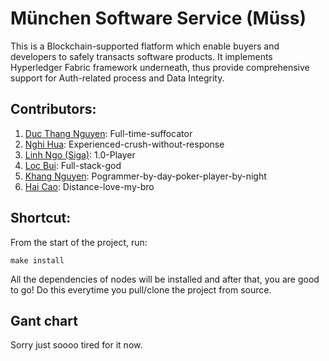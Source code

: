 # München Software Service (Müss)

This is a Blockchain-supported flatform which enable buyers and developers to safely transacts software products. It implements Hyperledger Fabric framework underneath, thus provide comprehensive support for Auth-related process and Data Integrity.

## Contributors:
1. [Duc Thang Nguyen](https://github.com/ducthangng): Full-time-suffocator
2. [Nghi Hua](https://github.com/nghihua): Experienced-crush-without-response
3. [Linh Ngo (Siga)](https://github.com/sigango): 1.0-Player
4. [Loc Bui](https://github.com/BuiNhienLoc): Full-stack-god
5. [Khang Nguyen](https://github.com/klangthang): Pogrammer-by-day-poker-player-by-night
6. [Hai Cao](https://github.com/SShindow): Distance-love-my-bro


## Shortcut:

From the start of the project, run: 
```shell
make install
```

All the dependencies of nodes will be installed and after that, you are good to go!
Do this everytime you pull/clone the project from source.

## Gant chart
Sorry just soooo tired for it now.
